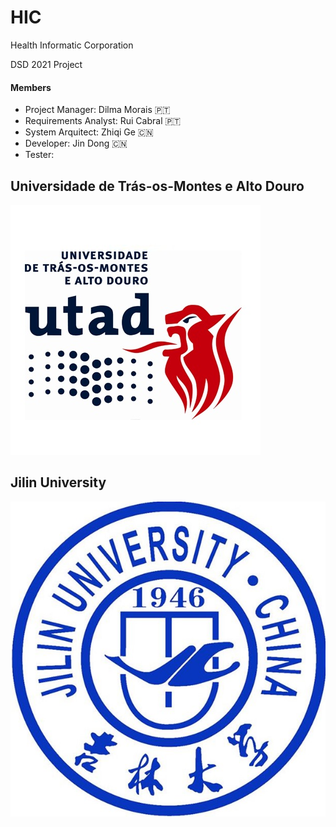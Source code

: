 # HIC
Health Informatic Corporation

DSD 2021 Project  

#### Members
* Project Manager: Dilma Morais :portugal:
* Requirements Analyst: Rui Cabral :portugal:
* System Arquitect: Zhiqi Ge  :cn:
* Developer: Jin Dong  :cn:
* Tester:   

## Universidade de Trás-os-Montes e Alto Douro  
![](Images/utad.jpg)
## Jilin University  
![](Images/Jilin%20University.jpg)


